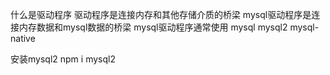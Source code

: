 什么是驱动程序
	驱动程序是连接内存和其他存储介质的桥梁
	mysql驱动程序是连接内存数据和mysql数据的桥梁
	mysql驱动程序通常使用
		mysql
		mysql2
			mysql-native

安装mysql2   npm i mysql2
